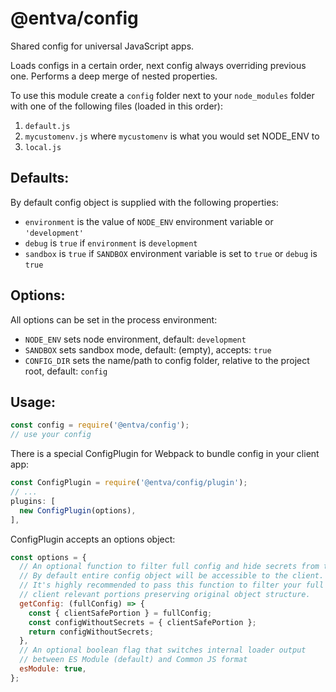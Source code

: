 @entva/config
================

Shared config for universal JavaScript apps.

Loads configs in a certain order, next config always overriding previous one. Performs a deep merge of nested properties.

To use this module create a `config` folder next to your `node_modules` folder with one of the following files (loaded in this order):

  1. `default.js`
  2. `mycustomenv.js` where `mycustomenv` is what you would set NODE_ENV to
  3. `local.js`

## Defaults:

By default config object is supplied with the following properties:
  - `environment` is the value of `NODE_ENV` environment variable or `'development'`
  - `debug` is `true` if `environment` is `development`
  - `sandbox` is `true` if `SANDBOX` environment variable is set to `true` or `debug` is `true`

## Options:

All options can be set in the process environment:
 - `NODE_ENV` sets node environment, default: `development`
 - `SANDBOX` sets sandbox mode, default: (empty), accepts: `true`
 - `CONFIG_DIR` sets the name/path to config folder, relative to the project root, default: `config`

## Usage:

```javascript
const config = require('@entva/config');
// use your config
```

There is a special ConfigPlugin for Webpack to bundle config in your client app:

```javascript
const ConfigPlugin = require('@entva/config/plugin');
// ...
plugins: [
  new ConfigPlugin(options),
],
```

ConfigPlugin accepts an options object:
```javascript
const options = {
  // An optional function to filter full config and hide secrets from the client app.
  // By default entire config object will be accessible to the client.
  // It's highly recommended to pass this function to filter your full config and only output
  // client relevant portions preserving original object structure.
  getConfig: (fullConfig) => {
    const { clientSafePortion } = fullConfig;
    const configWithoutSecrets = { clientSafePortion };
    return configWithoutSecrets;
  },
  // An optional boolean flag that switches internal loader output
  // between ES Module (default) and Common JS format
  esModule: true,
};
```
